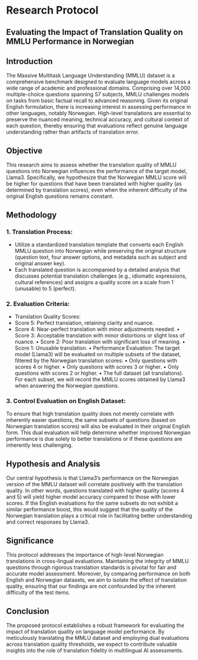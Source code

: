 # Research Protocol
## Evaluating the Impact of Translation Quality on MMLU Performance in Norwegian

## Introduction
The Massive Multitask Language Understanding (MMLU) dataset is a comprehensive benchmark designed to evaluate language models across a wide range of academic and professional domains. Comprising over 14,000 multiple-choice questions spanning 57 subjects, MMLU challenges models on tasks from basic factual recall to advanced reasoning. Given its original English formulation, there is increasing interest in assessing performance in other languages, notably Norwegian. High-level translations are essential to preserve the nuanced meaning, technical accuracy, and cultural context of each question, thereby ensuring that evaluations reflect genuine language understanding rather than artifacts of translation error.

## Objective
This research aims to assess whether the translation quality of MMLU questions into Norwegian influences the performance of the target model, Llama3. Specifically, we hypothesize that the Norwegian MMLU score will be higher for questions that have been translated with higher quality (as determined by translation scores), even when the inherent difficulty of the original English questions remains constant.

## Methodology
###    1.    Translation Process:
- Utilize a standardized translation template that converts each English MMLU question into Norwegian while preserving the original structure (question text, four answer options, and metadata such as subject and original answer key).
-  Each translated question is accompanied by a detailed analysis that discusses potential translation challenges (e.g., idiomatic expressions, cultural references) and assigns a quality score on a scale from 1 (unusable) to 5 (perfect).
###    2.    Evaluation Criteria:
-  Translation Quality Scores:
  - Score 5: Perfect translation, retaining clarity and nuance.
  - Score 4: Near-perfect translation with minor adjustments needed.
    •    Score 3: Acceptable translation with minor distortions or slight loss of nuance.
    •    Score 2: Poor translation with significant loss of meaning.
    •    Score 1: Unusable translation.
    •    Performance Evaluation:
The target model (Llama3) will be evaluated on multiple subsets of the dataset, filtered by the Norwegian translation scores:
    •    Only questions with scores 4 or higher.
    •    Only questions with scores 3 or higher.
    •    Only questions with scores 2 or higher.
    •    The full dataset (all translations).
For each subset, we will record the MMLU scores obtained by Llama3 when answering the Norwegian questions.
###    3.    Control Evaluation on English Dataset:
To ensure that high translation quality does not merely correlate with inherently easier questions, the same subsets of questions (based on Norwegian translation scores) will also be evaluated in their original English form. This dual evaluation will help determine whether improved Norwegian performance is due solely to better translations or if these questions are inherently less challenging.

## Hypothesis and Analysis
Our central hypothesis is that Llama3’s performance on the Norwegian version of the MMLU dataset will correlate positively with the translation quality. In other words, questions translated with higher quality (scores 4 and 5) will yield higher model accuracy compared to those with lower scores. If the English evaluations for the same subsets do not exhibit a similar performance boost, this would suggest that the quality of the Norwegian translation plays a critical role in facilitating better understanding and correct responses by Llama3.

## Significance
This protocol addresses the importance of high-level Norwegian translations in cross-lingual evaluations. Maintaining the integrity of MMLU questions through rigorous translation standards is pivotal for fair and accurate model assessment. Moreover, by comparing performance on both English and Norwegian datasets, we aim to isolate the effect of translation quality, ensuring that our findings are not confounded by the inherent difficulty of the test items.

## Conclusion
The proposed protocol establishes a robust framework for evaluating the impact of translation quality on language model performance. By meticulously translating the MMLU dataset and employing dual evaluations across translation quality thresholds, we expect to contribute valuable insights into the role of translation fidelity in multilingual AI assessments.

